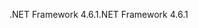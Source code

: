 <span data-ttu-id="8e114-101">.NET Framework 4.6.1</span><span class="sxs-lookup"><span data-stu-id="8e114-101">.NET Framework 4.6.1</span></span>